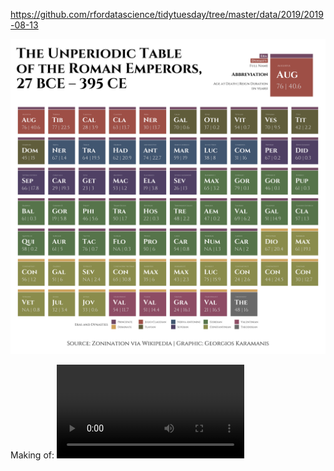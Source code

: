 https://github.com/rfordatascience/tidytuesday/tree/master/data/2019/2019-08-13

![](emperors_table.png)

Making of:
![](emperors_table_makingof.mp4)